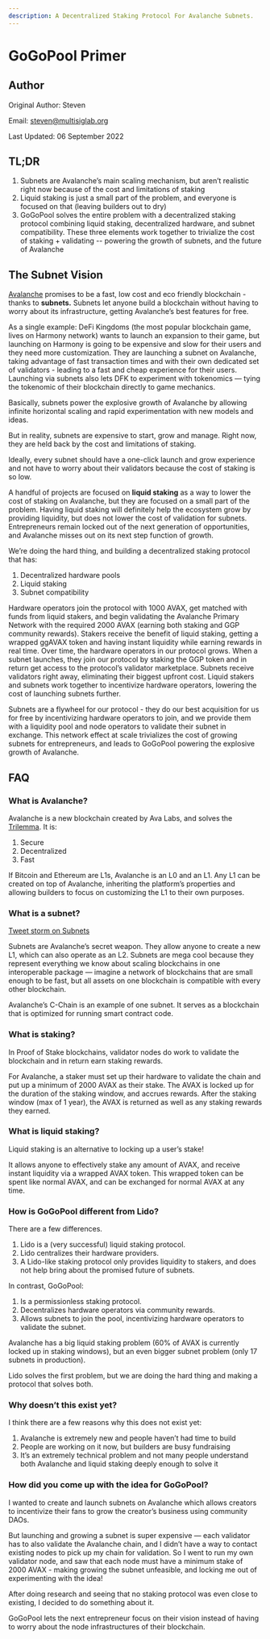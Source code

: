```yaml
---
description: A Decentralized Staking Protocol For Avalanche Subnets.
---
```


# GoGoPool Primer

## Author

Original Author: Steven

Email: steven@multisiglab.org

Last Updated: 06 September 2022

## **TL;DR**

1. Subnets are Avalanche’s main scaling mechanism, but aren’t realistic right now because of the cost and limitations of staking
2. Liquid staking is just a small part of the problem, and everyone is focused on that (leaving builders out to dry)
3. GoGoPool solves the entire problem with a decentralized staking protocol combining liquid staking, decentralized hardware, and subnet compatibility. These three elements work together to trivialize the cost of staking + validating -- powering the growth of subnets, and the future of Avalanche

## **The Subnet Vision**

[Avalanche](https://www.avax.network/) promises to be a fast, low cost and eco friendly blockchain - thanks to **subnets.** Subnets let anyone build a blockchain without having to worry about its infrastructure, getting Avalanche’s best features for free.

As a single example: DeFi Kingdoms (the most popular blockchain game, lives on Harmony network) wants to launch an expansion to their game, but launching on Harmony is going to be expensive and slow for their users and they need more customization. They are launching a subnet on Avalanche, taking advantage of fast transaction times and with their own dedicated set of validators - leading to a fast and cheap experience for their users. Launching via subnets also lets DFK to experiment with tokenomics — tying the tokenomic of their blockchain directly to game mechanics.

Basically, subnets power the explosive growth of Avalanche by allowing infinite horizontal scaling and rapid experimentation with new models and ideas.

But in reality, subnets are expensive to start, grow and manage. Right now, they are held back by the cost and limitations of staking.

Ideally, every subnet should have a one-click launch and grow experience and not have to worry about their validators because the cost of staking is so low.

A handful of projects are focused on **liquid staking** as a way to lower the cost of staking on Avalanche, but they are focused on a small part of the problem. Having liquid staking will definitely help the ecosystem grow by providing liquidity, but does not lower the cost of validation for subnets. Entrepreneurs remain locked out of the next generation of opportunities, and Avalanche misses out on its next step function of growth.

We’re doing the hard thing, and building a decentralized staking protocol that has:

1. Decentralized hardware pools
2. Liquid staking
3. Subnet compatibility

Hardware operators join the protocol with 1000 AVAX, get matched with funds from liquid stakers, and begin validating the Avalanche Primary Network with the required 2000 AVAX (earning both staking and GGP community rewards). Stakers receive the benefit of liquid staking, getting a wrapped ggAVAX token and having instant liquidity while earning rewards in real time. Over time, the hardware operators in our protocol grows. When a subnet launches, they join our protocol by staking the GGP token and in return get access to the protocol’s validator marketplace. Subnets receive validators right away, eliminating their biggest upfront cost. Liquid stakers and subnets work together to incentivize hardware operators, lowering the cost of launching subnets further.

Subnets are a flywheel for our protocol - they do our best acquisition for us for free by incentivizing hardware operators to join, and we provide them with a liquidity pool and node operators to validate their subnet in exchange. This network effect at scale trivializes the cost of growing subnets for entrepreneurs, and leads to GoGoPool powering the explosive growth of Avalanche.

## **FAQ**

### What is Avalanche?

Avalanche is a new blockchain created by Ava Labs, and solves the [Trilemma](https://medium.com/certik/the-blockchain-trilemma-decentralized-scalable-and-secure-e9d8c41a87b3). It is:

1. Secure
2. Decentralized
3. Fast

If Bitcoin and Ethereum are L1s, Avalanche is an L0 and an L1. Any L1 can be created on top of Avalanche, inheriting the platform’s properties and allowing builders to focus on customizing the L1 to their own purposes.

### What is a subnet?

[Tweet storm on Subnets](https://twitter.com/das\_connor/status/1456592161420587017)

Subnets are Avalanche’s secret weapon. They allow anyone to create a new L1, which can also operate as an L2. Subnets are mega cool because they represent everything we know about scaling blockchains in one interoperable package — imagine a network of blockchains that are small enough to be fast, but all assets on one blockchain is compatible with every other blockchain.

Avalanche’s C-Chain is an example of one subnet. It serves as a blockchain that is optimized for running smart contract code.

### What is staking?

In Proof of Stake blockchains, validator nodes do work to validate the blockchain and in return earn staking rewards.

For Avalanche, a staker must set up their hardware to validate the chain and put up a minimum of 2000 AVAX as their stake. The AVAX is locked up for the duration of the staking window, and accrues rewards. After the staking window (max of 1 year), the AVAX is returned as well as any staking rewards they earned.

### What is liquid staking?

Liquid staking is an alternative to locking up a user’s stake!

It allows anyone to effectively stake any amount of AVAX, and receive instant liquidity via a wrapped AVAX token. This wrapped token can be spent like normal AVAX, and can be exchanged for normal AVAX at any time.

### How is GoGoPool different from Lido?

There are a few differences.

1. Lido is a (very successful) liquid staking protocol.
2. Lido centralizes their hardware providers.
3. A Lido-like staking protocol only provides liquidity to stakers, and does not help bring about the promised future of subnets.

In contrast, GoGoPool:

1. Is a permissionless staking protocol.
2. Decentralizes hardware operators via community rewards.
3. Allows subnets to join the pool, incentivizing hardware operators to validate the subnet.

Avalanche has a big liquid staking problem (60% of AVAX is currently locked up in staking windows), but an even bigger subnet problem (only 17 subnets in production).

Lido solves the first problem, but we are doing the hard thing and making a protocol that solves both.

### Why doesn’t this exist yet?

I think there are a few reasons why this does not exist yet:

1. Avalanche is extremely new and people haven’t had time to build
2. People are working on it now, but builders are busy fundraising
3. It’s an extremely technical problem and not many people understand both Avalanche and liquid staking deeply enough to solve it

### How did you come up with the idea for GoGoPool?

I wanted to create and launch subnets on Avalanche which allows creators to incentivize their fans to grow the creator’s business using community DAOs.

But launching and growing a subnet is super expensive — each validator has to also validate the Avalanche chain, and I didn’t have a way to contact existing nodes to pick up my chain for validation. So I went to run my own validator node, and saw that each node must have a minimum stake of 2000 AVAX - making growing the subnet unfeasible, and locking me out of experimenting with the idea!

After doing research and seeing that no staking protocol was even close to existing, I decided to do something about it.

GoGoPool lets the next entrepreneur focus on their vision instead of having to worry about the node infrastructures of their blockchain.
